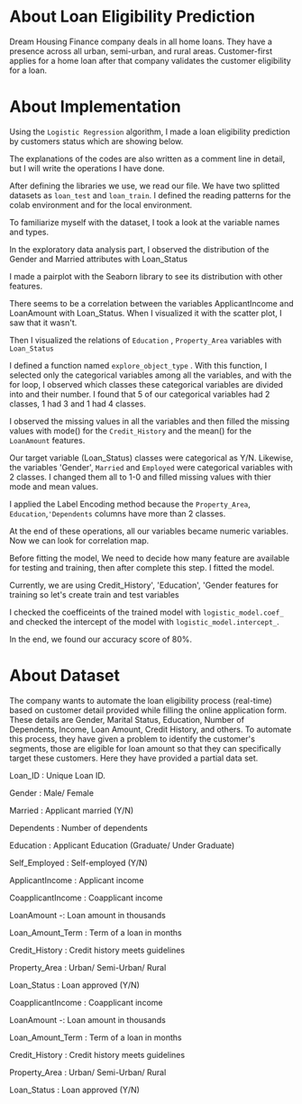 # About Loan Eligibility Prediction

Dream Housing Finance company deals in all home loans. They have a presence across all urban, semi-urban, and rural areas. Customer-first applies for a home loan after that company validates the customer eligibility for a loan.

# About Implementation

Using the `Logistic Regression` algorithm, I made a loan eligibility prediction by customers status which are showing below.

The explanations of the codes are also written as a comment line in detail, but I will write the operations I have done.

After defining the libraries we use, we read our file. We have two splitted datasets as `loan_test` and `loan_train`. I defined the reading patterns for the colab environment and for the local environment.

To familiarize myself with the dataset, I took a look at the variable names and types.

In the exploratory data analysis part, I observed the distribution of the Gender and Married attributes with Loan_Status

I made a pairplot with the Seaborn library to see its distribution with other features.

There seems to be a correlation between the variables ApplicantIncome and LoanAmount with Loan_Status. When I visualized it with the scatter plot, I saw that it wasn't.

Then I visualized the relations of `Education` , `Property_Area` variables with `Loan_Status`

I defined a function named `explore_object_type` . With this function, I selected only the categorical variables among all the variables, and with the for loop, I observed which classes these categorical variables are divided into and their number.  I found that 5 of our categorical variables had 2 classes, 1 had 3 and 1 had 4 classes. 

I observed the missing values in all the variables and then filled the missing values with mode() for the `Credit_History`  and the mean() for the `LoanAmount` features.

Our target variable (Loan_Status) classes were categorical as Y/N. Likewise, the variables 'Gender', `Married` and `Employed` were categorical variables with 2 classes. I changed them all to 1-0 and filled missing values with thier mode and mean values.

I applied the Label Encoding method because the `Property_Area`, `Education`,`'Dependents` columns have more than 2 classes.

At the end of these operations, all our variables became numeric variables. Now we can look for correlation map.

Before fitting the model, We need to decide how many feature are available for testing and training, then after complete this step. I fitted the model.

Currently, we are using Credit_History', 'Education', 'Gender features for training so let's create train and test variables 

I checked the coefficeints of the trained model with `logistic_model.coef_` and checked the intercept of the model with `logistic_model.intercept_`.

In the end, we found our accuracy score of 80%.

# About Dataset
The company wants to automate the loan eligibility process (real-time) based on customer detail provided while filling the online application form. These details are Gender, Marital Status, Education, Number of Dependents, Income, Loan Amount, Credit History, and others. To automate this process, they have given a problem to identify the customer's segments, those are eligible for loan amount so that they can specifically target these customers. Here they have provided a partial data set.

Loan_ID : Unique Loan ID.

Gender : Male/ Female

Married : Applicant married (Y/N)

Dependents : Number of dependents

Education : Applicant Education (Graduate/ Under Graduate)

Self_Employed : Self-employed (Y/N)

ApplicantIncome : Applicant income

CoapplicantIncome : Coapplicant income

LoanAmount -: Loan amount in thousands

Loan_Amount_Term : Term of a loan in months

Credit_History : Credit history meets guidelines

Property_Area : Urban/ Semi-Urban/ Rural

Loan_Status : Loan approved (Y/N)

CoapplicantIncome : Coapplicant income

LoanAmount -: Loan amount in thousands

Loan_Amount_Term : Term of a loan in months

Credit_History : Credit history meets guidelines

Property_Area : Urban/ Semi-Urban/ Rural

Loan_Status : Loan approved (Y/N)

